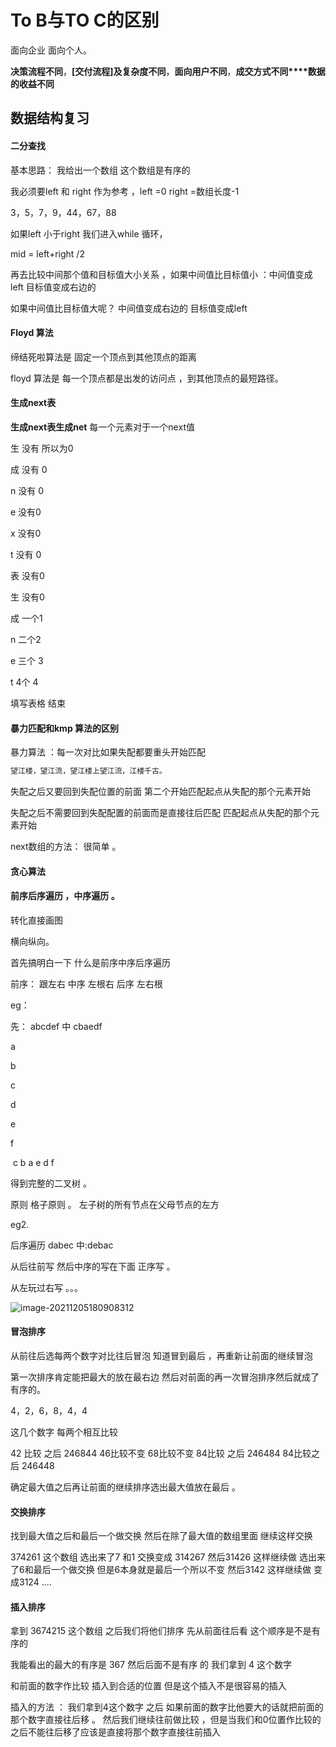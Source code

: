 # To B与TO C的区别

面向企业 面向个人。

**决策流程不同**，**[交付流程]及复杂度不同**，**面向用户不同**，**成交方式不同****数据的收益不同**

## 数据结构复习

#### 二分查找 

基本思路： 我给出一个数组 这个数组是有序的 

我必须要left   和 right 作为参考  ，left =0  right =数组长度-1

3，5，7，9，44，67，88        

如果left 小于right  我们进入while 循环， 

mid  = left+right /2    

再去比较中间那个值和目标值大小关系  ，如果中间值比目标值小 ：中间值变成left 目标值变成右边的   

如果中间值比目标值大呢？  中间值变成右边的   目标值变成left

#### Floyd 算法

缔结死啦算法是 固定一个顶点到其他顶点的距离

floyd 算法是 每一个顶点都是出发的访问点 ，到其他顶点的最短路径。

#### 生成next表

**生成next表生成net**          每一个元素对于一个next值     

生   没有 所以为0 

成   没有 0

n      没有 0

e     没有0

x 没有0

t   没有 0

表  没有0

生  没有0

成  一个1

n  二个2

e  三个  3

t   4个  4

  填写表格  结束

#### 暴力匹配和kmp 算法的区别

暴力算法 ：每一次对比如果失配都要重头开始匹配 

```txt
望江楼，望江流，望江楼上望江流，江楼千古。
```

失配之后又要回到失配位置的前面   第二个开始匹配起点从失配的那个元素开始

失配之后不需要回到失配配置的前面而是直接往后匹配 匹配起点从失配的那个元素开始



next数组的方法： 很简单 。

#### 贪心算法

#### 前序后序遍历 ，中序遍历  。

转化直接画图 

横向纵向。  

首先搞明白一下 什么是前序中序后序遍历 

前序：   跟左右     中序   左根右    后序 左右根

eg：

先： abcdef   中  cbaedf 

a

b

c

d

e

f

​      c b a e d f

得到完整的二叉树  。  

原则  格子原则 。    左子树的所有节点在父母节点的左方

eg2.

后序遍历  dabec  中:debac

从后往前写   然后中序的写在下面   正序写 。

从左玩过右写 。。。

![image-20211205180908312](C:\Users\Administrator\AppData\Roaming\Typora\typora-user-images\image-20211205180908312.png)

#### 冒泡排序

从前往后选每两个数字对比往后冒泡 知道冒到最后  ，再重新让前面的继续冒泡 

第一次排序肯定能把最大的放在最右边  然后对前面的再一次冒泡排序然后就成了有序的。

4，2，6，8，4，4

这几个数字   每两个相互比较  

42 比较   之后 246844   46比较不变  68比较不变 84比较 之后 246484  84比较之后 246448

确定最大值之后再让前面的继续排序选出最大值放在最后 。 

#### 交换排序

找到最大值之后和最后一个做交换  然后在除了最大值的数组里面 继续这样交换

374261  这个数组    选出来了7   和1 交换变成  314267   然后31426  这样继续做   选出来了6和最后一个做交换  但是6本身就是最后一个所以不变   然后3142  这样继续做 变成3124  ....

#### 插入排序 

拿到 3674215 这个数组 之后我们将他们排序   先从前面往后看  这个顺序是不是有序的

我能看出的最大的有序是  367 然后后面不是有序 的  我们拿到 4 这个数字 

和前面的数字作比较  插入到合适的位置 但是这个插入不是很容易的插入  

插入的方法 ：  我们拿到4这个数字 之后  如果前面的数字比他要大的话就把前面的那个数字直接往后移 。    然后我们继续往前做比较  ，但是当我们和0位置作比较的之后不能往后移了应该是直接将那个数字直接往前插入    



